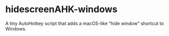 # hidescreenAHK-windows
A tiny AutoHotkey script that adds a macOS-like “hide window” shortcut to Windows.
